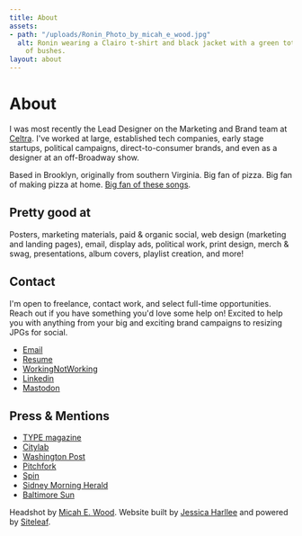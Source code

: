 ```yaml
---
title: About
assets:
- path: "/uploads/Ronin_Photo_by_micah_e_wood.jpg"
  alt: Ronin wearing a Clairo t-shirt and black jacket with a green tote bag in front
    of bushes.
layout: about
---
```


# About

I was most recently the Lead Designer on the Marketing and Brand team at [Celtra](http://celtra.com). I've worked at large, established tech companies, early stage startups, political campaigns, direct-to-consumer brands, and even as a designer at an off-Broadway show.

Based in Brooklyn, originally from southern Virginia. Big fan of pizza. Big fan of making pizza at home. [Big fan of these songs](https://open.spotify.com/playlist/4m1O4IBKp8SEb8S4qoMzcp?si=DDXByu0vTAq_Q6n-6ilIiw).

## Pretty good at 
Posters, marketing materials, paid & organic social, web design (marketing and landing pages), email, display ads, political work, print design, merch & swag, presentations, album covers, playlist creation, and more! 

## Contact
I'm open to freelance, contact work, and select full-time opportunities. Reach out if you have something you'd love some help on! Excited to help you with anything from your big and exciting brand campaigns to resizing JPGs for social.

- [Email](mailto:hi@roninwood.com)
- [Resume](/uploads/ronin-wood-resume-2023.pdf)
- [WorkingNotWorking](https://workingnotworking.com/34933-ronin)
- [Linkedin](https://www.linkedin.com/in/roninwood/)
- <a rel="me" href="https://mastodon.social/@roninwood">Mastodon</a>

## Press & Mentions
- [TYPE magazine](https://www.typemag.org/post/fonts-and-leading-on-the-campaign-trail)
- [Citylab](https://www.citylab.com/design/2018/10/can-great-campaign-poster-win-election/572107/)
- [Washington Post](https://www.washingtonpost.com/graphics/2018/politics/political-logos/?utm_term=.4b5af2a132af)
- [Pitchfork](https://pitchfork.com/news/54448-future-islands-frontman-samuel-t-herring-is-also-a-rapper-watch-him-in-action/)
- [Spin](https://www.spin.com/2014/03/future-islands-sam-herring-rap-hemlock-ernst/)
- [Sidney Morning Herald](https://www.smh.com.au/entertainment/art-and-design/graffiti-artist-banksy-unveils-nyc-art-20131004-2uzbn.html)
- [Baltimore Sun](http://www.baltimoresun.com/business/bs-bz-ripleys-plans-20111026-story.html)

Headshot by [Micah E. Wood](http://micahewood.com). Website built by [Jessica Harllee](http://jessicaharllee.com) and powered by [Siteleaf](http://siteleaf.com).